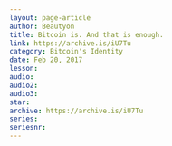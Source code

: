 ```yaml
---
layout: page-article
author: Beautyon
title: Bitcoin is. And that is enough.
link: https://archive.is/iU7Tu
category: Bitcoin's Identity
date: Feb 20, 2017
lesson: 
audio: 
audio2: 
audio3: 
star: 
archive: https://archive.is/iU7Tu
series: 
seriesnr: 
---
```

